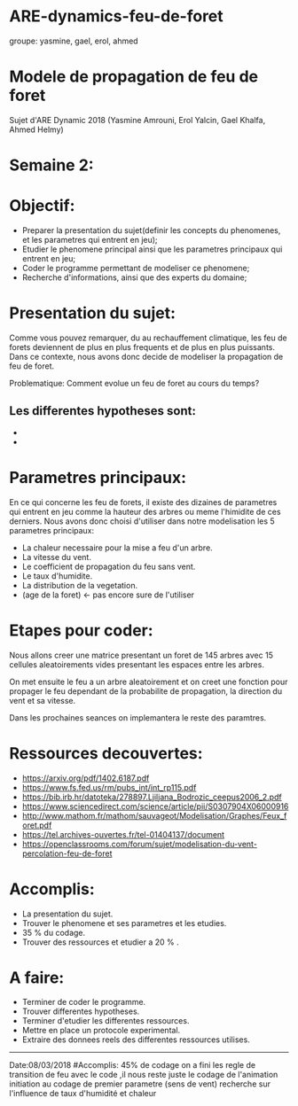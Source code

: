 # ARE-dynamics-feu-de-foret
groupe: yasmine, gael, erol, ahmed
# Modele de propagation de feu de foret
Sujet d'ARE Dynamic 2018 (Yasmine Amrouni, Erol Yalcin, Gael Khalfa, Ahmed Helmy)

# Semaine 2:
# Objectif:
- Preparer la presentation du sujet(definir les concepts du phenomenes, et les parametres qui entrent en jeu);
- Etudier le phenomene principal ainsi que les parametres principaux qui entrent en jeu; 
- Coder le programme permettant de modeliser ce phenomene;
- Recherche d'informations, ainsi que des experts du domaine;

# Presentation du sujet:

Comme vous pouvez remarquer, du au rechauffement climatique, les feu de forets deviennent de plus en plus frequents et de plus en plus puissants. Dans ce contexte, nous avons donc decide de modeliser la propagation de feu de foret.

Problematique: Comment evolue un feu de foret au cours du temps?

Les differentes hypotheses sont:
-
-
-

# Parametres principaux:

En ce qui concerne les feu de forets, il existe des dizaines de parametres qui entrent en jeu comme la hauteur des arbres ou meme l'himidite de ces derniers. Nous avons donc choisi d'utiliser dans notre modelisation les 5 parametres principaux: 

- La chaleur necessaire pour la mise a feu d'un arbre.
- La vitesse du vent.
- Le coefficient de propagation du feu sans vent.
- Le taux d'humidite.
- La distribution de la vegetation.
- (age de la foret) <- pas encore sure de l'utiliser

#  Etapes pour coder:

Nous allons creer une matrice presentant un foret de 145 arbres avec 15 cellules aleatoirements vides presentant les espaces entre les arbres.

On met ensuite le feu a un arbre aleatoirement et on creet une fonction pour propager le feu dependant de la probabilite de propagation, la direction du vent et sa vitesse. 

Dans les prochaines seances on implemantera le reste des paramtres. 

# Ressources decouvertes:
- https://arxiv.org/pdf/1402.6187.pdf
- https://www.fs.fed.us/rm/pubs_int/int_rp115.pdf
- https://bib.irb.hr/datoteka/278897.Ljiljana_Bodrozic_ceepus2006_2.pdf
- https://www.sciencedirect.com/science/article/pii/S0307904X06000916
- http://www.mathom.fr/mathom/sauvageot/Modelisation/Graphes/Feux_foret.pdf
- https://tel.archives-ouvertes.fr/tel-01404137/document
- https://openclassrooms.com/forum/sujet/modelisation-du-vent-percolation-feu-de-foret


# Accomplis:
- La presentation du sujet.
- Trouver le phenomene et ses parametres et les etudies.
- 35 % du codage.
- Trouver des ressources et etudier a 20 % .


# A faire:
- Terminer de coder le programme.
- Trouver differentes hypotheses.
- Terminer d'etudier les differentes ressources.
- Mettre en place un protocole experimental.
- Extraire des donnees reels des differentes ressources utilises.
_________________________________________________________________________________________________________________________________
Date:08/03/2018
#Accomplis:
45% de codage
on a fini les regle de transition de feu avec le code ,il nous reste juste le codage de l'animation
initiation au codage de premier parametre (sens de vent)
recherche sur l'influence de taux d'humidité et chaleur
